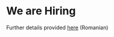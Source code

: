 # We are Hiring

Further details provided [here](https://ctipub-my.sharepoint.com/:b:/g/personal/bogdan_piele_stud_acs_upb_ro/EYANvoxHocBEvXbrczf6eZgBgH2Z6m-Xp9UVbR9iMEre3w?e=wiBnsN) (Romanian)
